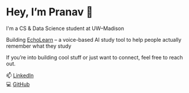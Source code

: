 # Hey, I’m Pranav 👋

I'm a CS & Data Science student at UW–Madison

Building [EchoLearn](https://echolearn.ai) – a voice-based AI study tool to help people actually remember what they study


If you’re into building cool stuff or just want to connect, feel free to reach out.

📫 [LinkedIn](https://www.linkedin.com/in/pranav-singh1)  
💻 [GitHub](https://github.com/pranav-singh1)
